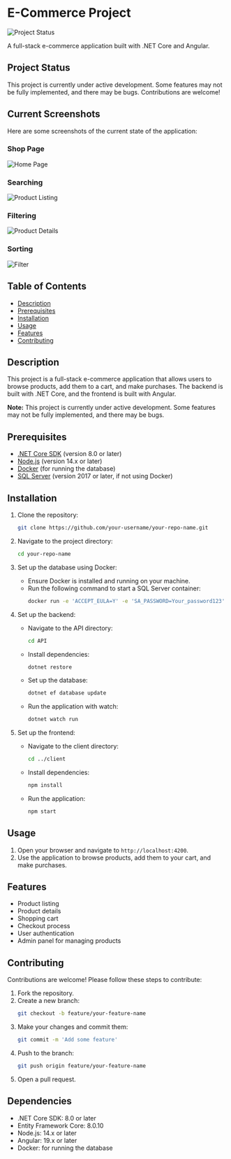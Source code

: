 # E-Commerce Project

![Project Status](https://img.shields.io/badge/status-active--development-yellow)

A full-stack e-commerce application built with .NET Core and Angular.

## Project Status

This project is currently under active development. Some features may not be fully implemented, and there may be bugs. Contributions are welcome!

## Current Screenshots

Here are some screenshots of the current state of the application:

### Shop Page
![Home Page](https://github.com/user-attachments/assets/725f567f-8d41-488b-8657-15613aaf6848)


### Searching
![Product Listing](https://github.com/user-attachments/assets/06be6298-2c9e-43e5-8f88-392f94346445)


### Filtering
![Product Details](https://github.com/user-attachments/assets/160ba91f-3b94-44f3-9640-1b744a816e8b)


### Sorting
![Filter](https://github.com/user-attachments/assets/bcd0c1fa-8ab8-44dd-94d0-d6dccd711642)


## Table of Contents
- [Description](#description)
- [Prerequisites](#prerequisites)
- [Installation](#installation)
- [Usage](#usage)
- [Features](#features)
- [Contributing](#contributing)

## Description

This project is a full-stack e-commerce application that allows users to browse products, add them to a cart, and make purchases. The backend is built with .NET Core, and the frontend is built with Angular.

**Note:** This project is currently under active development. Some features may not be fully implemented, and there may be bugs.

## Prerequisites

- [.NET Core SDK](https://dotnet.microsoft.com/download) (version 8.0 or later)
- [Node.js](https://nodejs.org/) (version 14.x or later)
- [Docker](https://www.docker.com/get-started) (for running the database)
- [SQL Server](https://www.microsoft.com/en-us/sql-server/sql-server-downloads) (version 2017 or later, if not using Docker)

## Installation

1. Clone the repository:
    ```sh
    git clone https://github.com/your-username/your-repo-name.git
    ```
2. Navigate to the project directory:
    ```sh
    cd your-repo-name
    ```

3. Set up the database using Docker:
    - Ensure Docker is installed and running on your machine.
    - Run the following command to start a SQL Server container:
        ```sh
        docker run -e 'ACCEPT_EULA=Y' -e 'SA_PASSWORD=Your_password123' -p 1433:1433 --name sqlserver -d mcr.microsoft.com/mssql/server:2019-latest
        ```

4. Set up the backend:
    - Navigate to the API directory:
        ```sh
        cd API
        ```
    - Install dependencies:
        ```sh
        dotnet restore
        ```
    - Set up the database:
        ```sh
        dotnet ef database update
        ```
    - Run the application with watch:
        ```sh
        dotnet watch run
        ```

5. Set up the frontend:
    - Navigate to the client directory:
        ```sh
        cd ../client
        ```
    - Install dependencies:
        ```sh
        npm install
        ```
    - Run the application:
        ```sh
        npm start
        ```

## Usage

1. Open your browser and navigate to `http://localhost:4200`.
2. Use the application to browse products, add them to your cart, and make purchases.

## Features

- Product listing
- Product details
- Shopping cart
- Checkout process
- User authentication
- Admin panel for managing products

## Contributing

Contributions are welcome! Please follow these steps to contribute:

1. Fork the repository.
2. Create a new branch:
    ```sh
    git checkout -b feature/your-feature-name
    ```
3. Make your changes and commit them:
    ```sh
    git commit -m 'Add some feature'
    ```
4. Push to the branch:
    ```sh
    git push origin feature/your-feature-name
    ```
5. Open a pull request.

## Dependencies

- .NET Core SDK: 8.0 or later
- Entity Framework Core: 8.0.10
- Node.js: 14.x or later
- Angular: 19.x or later
- Docker: for running the database
